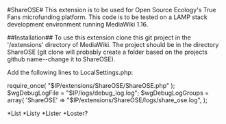 #ShareOSE#
This extension is to be used for Open Source Ecology's True Fans microfunding platform. This code is to be tested on a LAMP stack development environment running MediaWiki 1.16.


##Installation##
To use this extension clone this git project in the '/extensions' directory of MediaWiki. The project should be in the directory ShareOSE (git clone will probably create a folder based on the projects github name--change it to ShareOSE).

Add the following lines to LocalSettings.php:

require_once( "$IP/extensions/ShareOSE/ShareOSE.php" );
$wgDebugLogFile = "$IP/logs/debug_log.log";
$wgDebugLogGroups = array(
        'ShareOSE'     => "$IP/extensions/ShareOSE/logs/share_ose.log",
);

*List
*Listy
*Lister
+Loster?
